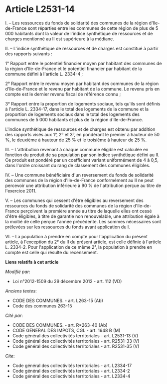 # Article L2531-14

I. – Les ressources du fonds de solidarité des communes de la région d'Ile-de-France sont réparties entre les communes de
cette région de plus de 5 000 habitants dont la valeur de l'indice synthétique de ressources et de charges mentionné au II
est supérieure à la médiane.

II. – L'indice synthétique de ressources et de charges est constitué à partir des rapports suivants :

1° Rapport entre le potentiel financier moyen par habitant des communes de la région d'Ile-de-France et le potentiel
financier par habitant de la commune défini à l'article L. 2334-4 ;

2° Rapport entre le revenu moyen par habitant des communes de la région d'Ile-de-France et le revenu par habitant de la
commune. Le revenu pris en compte est le dernier revenu fiscal de référence connu ;

3° Rapport entre la proportion de logements sociaux, tels qu'ils sont définis à l'article L. 2334-17, dans le total des
logements de la commune et la proportion de logements sociaux dans le total des logements des communes de 5 000 habitants et
plus de la région d'Ile-de-France.

L'indice synthétique de ressources et de charges est obtenu par addition des rapports visés aux 1°, 2° et 3°, en pondérant le
premier à hauteur de 50 %, le deuxième à hauteur de 25 % et le troisième à hauteur de 25 %.

III. – L'attribution revenant à chaque commune éligible est calculée en fonction du produit de sa population par son indice
synthétique défini au II. Ce produit est pondéré par un coefficient variant uniformément de 4 à 0,5, dans l'ordre croissant
du rang de classement des communes éligibles.

IV. – Une commune bénéficiaire d'un reversement du fonds de solidarité des communes de la région d'Ile-de-France conformément
au II ne peut percevoir une attribution inférieure à 90 % de l'attribution perçue au titre de l'exercice 2011.

V. – Les communes qui cessent d'être éligibles au reversement des ressources du fonds de solidarité des communes de la région
d'Ile-de-France perçoivent la première année au titre de laquelle elles ont cessé d'être éligibles, à titre de garantie non
renouvelable, une attribution égale à la moitié de celle perçue l'année précédente. Les sommes nécessaires sont prélevées sur
les ressources du fonds avant application du I.

VI. – La population à prendre en compte pour l'application du présent article, à l'exception du 2° du II du présent article,
est celle définie à l'article L. 2334-2. Pour l'application de ce même 2°, la population à prendre en compte est celle qui
résulte du recensement.

**Liens relatifs à cet article**

_Modifié par_:

  - Loi n°2012-1509 du 29 décembre 2012 - art. 112 (VD)

_Anciens textes_:

  - CODE DES COMMUNES. - art. L263-15 (Ab)
  - Code des communes 263-15

_Cité par_:

  - CODE DES COMMUNES. - art. R*263-40 (Ab)
  - CODE GENERAL DES IMPOTS, CGI. - art. 1648 B (M)
  - Code général des collectivités territoriales - art. L2531-13 (V)
  - Code général des collectivités territoriales - art. R2531-33 (V)
  - Code général des collectivités territoriales - art. R2531-35 (V)

_Cite_:

  - Code général des collectivités territoriales - art. L2334-17
  - Code général des collectivités territoriales - art. L2334-2
  - Code général des collectivités territoriales - art. L2334-4
